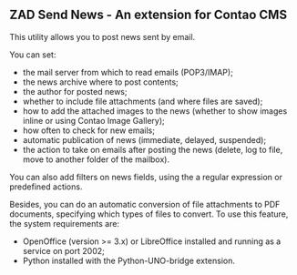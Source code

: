 ZAD Send News - An extension for Contao CMS
------------------------------------------------
This utility allows you to post news sent by email.

You can set:
* the mail server from which to read emails (POP3/IMAP);
* the news archive where to post contents;
* the author for posted news;
* whether to include file attachments (and where files are saved);
* how to add the attached images to the news (whether to show images inline or using Contao Image Gallery);
* how often to check for new emails;
* automatic publication of news (immediate, delayed, suspended);
* the action to take on emails after posting the news (delete, log to file,
  move to another folder of the mailbox).

You can also add filters on news fields, using the a regular expression or
predefined actions.

Besides, you can do an automatic conversion of file attachments to PDF
documents, specifying which types of files to convert.
To use this feature, the system requirements are:
* OpenOffice (version >= 3.x) or LibreOffice installed and running as a
  service on port 2002;
* Python installed with the Python-UNO-bridge extension.
